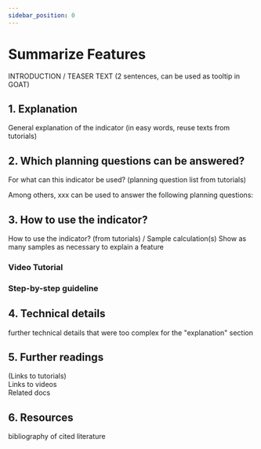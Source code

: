 ```yaml
---
sidebar_position: 0
---
```


# Summarize Features

INTRODUCTION / TEASER TEXT (2 sentences, can be used as tooltip in GOAT)

## 1. Explanation

General explanation of the indicator (in easy words, reuse texts from tutorials)

## 2. Which planning questions can be answered? 

For what can this indicator be used? (planning question list from tutorials)

Among others, xxx can be used to answer the following planning questions:

## 3. How to use the indicator?

How to use the indicator? (from tutorials) / Sample calculation(s)
Show as many samples as necessary to explain a feature

### Video Tutorial

### Step-by-step guideline

## 4. Technical details

further technical details that were too complex for the "explanation" section

## 5. Further readings

(Links to tutorials)  
Links to videos  
Related docs  

## 6. Resources

bibliography of cited literature